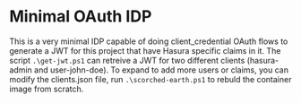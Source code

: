 # Minimal OAuth IDP
This is a very minimal IDP capable of doing client_credential OAuth flows to generate a JWT for this project that have Hasura specific claims in it. The script `.\get-jwt.ps1` can retreive a JWT for two different clients (hasura-admin and user-john-doe). To expand to add more users or claims, you can modify the clients.json file, run `.\scorched-earth.ps1` to rebuld the container image from scratch.